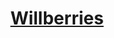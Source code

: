 <h1 align="center"><a href="https://gorbunov-it.github.io/Willberries/" target="_blank">Willberries</a> 

